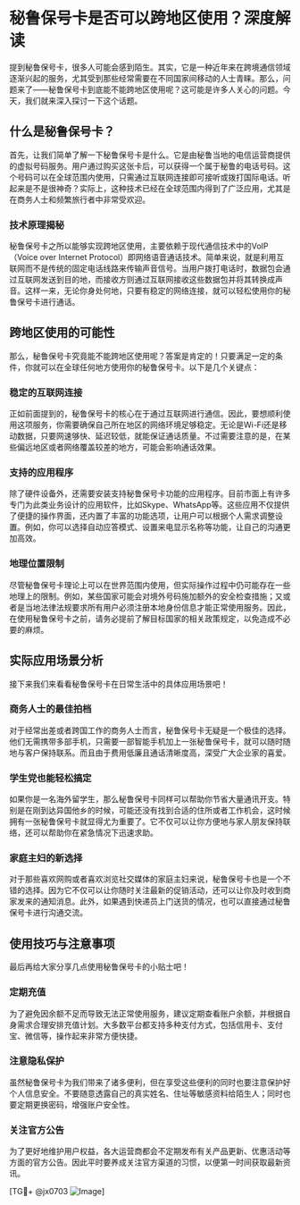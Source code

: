 # 秘鲁保号卡是否可以跨地区使用？深度解读

提到秘鲁保号卡，很多人可能会感到陌生。其实，它是一种近年来在跨境通信领域逐渐兴起的服务，尤其受到那些经常需要在不同国家间移动的人士青睐。那么，问题来了——秘鲁保号卡到底能不能跨地区使用呢？这可能是许多人关心的问题。今天，我们就来深入探讨一下这个话题。

## 什么是秘鲁保号卡？

首先，让我们简单了解一下秘鲁保号卡是什么。它是由秘鲁当地的电信运营商提供的虚拟号码服务。用户通过购买这张卡后，可以获得一个属于秘鲁的电话号码。这个号码可以在全球范围内使用，只需通过互联网连接即可接听或拨打国际电话。听起来是不是很神奇？实际上，这种技术已经在全球范围内得到了广泛应用，尤其是在商务人士和频繁旅行者中非常受欢迎。

### 技术原理揭秘

秘鲁保号卡之所以能够实现跨地区使用，主要依赖于现代通信技术中的VoIP（Voice over Internet Protocol）即网络语音通话技术。简单来说，就是利用互联网而不是传统的固定电话线路来传输声音信号。当用户拨打电话时，数据包会通过互联网发送到目的地，而接收方则通过互联网接收这些数据包并将其转换成声音。这样一来，无论你身处何地，只要有稳定的网络连接，就可以轻松使用你的秘鲁保号卡进行通话。

## 跨地区使用的可能性

那么，秘鲁保号卡究竟能不能跨地区使用呢？答案是肯定的！只要满足一定的条件，你就可以在全球任何地方使用你的秘鲁保号卡。以下是几个关键点：

### 稳定的互联网连接

正如前面提到的，秘鲁保号卡的核心在于通过互联网进行通信。因此，要想顺利使用这项服务，你需要确保自己所在地区的网络环境足够稳定。无论是Wi-Fi还是移动数据，只要网速够快、延迟较低，就能保证通话质量。不过需要注意的是，在某些偏远地区或者网络覆盖较差的地方，可能会影响通话效果。

### 支持的应用程序

除了硬件设备外，还需要安装支持秘鲁保号卡功能的应用程序。目前市面上有许多专门为此类业务设计的应用软件，比如Skype、WhatsApp等。这些应用不仅提供了便捷的操作界面，还内置了丰富的功能选项，让用户可以根据个人需求调整设置。例如，你可以选择自动应答模式、设置来电显示名称等功能，让自己的沟通更加高效。

### 地理位置限制

尽管秘鲁保号卡理论上可以在世界范围内使用，但实际操作过程中仍可能存在一些地理上的限制。例如，某些国家可能会对境外号码施加额外的安全检查措施；又或者是当地法律法规要求所有用户必须注册本地身份信息才能正常使用服务。因此，在使用秘鲁保号卡之前，请务必提前了解目标国家的相关政策规定，以免造成不必要的麻烦。

## 实际应用场景分析

接下来我们来看看秘鲁保号卡在日常生活中的具体应用场景吧！

### 商务人士的最佳拍档

对于经常出差或者跨国工作的商务人士而言，秘鲁保号卡无疑是一个极佳的选择。他们无需携带多部手机，只需要一部智能手机加上一张秘鲁保号卡，就可以随时随地与客户保持联系。而且由于费用低廉且通话清晰度高，深受广大企业家的喜爱。

### 学生党也能轻松搞定

如果你是一名海外留学生，那么秘鲁保号卡同样可以帮助你节省大量通讯开支。特别是在刚到达异国他乡的时候，可能还没有找到合适的住所或者工作机会，这时候拥有一张秘鲁保号卡就显得尤为重要了。它不仅可以让你方便地与家人朋友保持联络，还可以帮助你在紧急情况下迅速求助。

### 家庭主妇的新选择

对于那些喜欢网购或者喜欢浏览社交媒体的家庭主妇来说，秘鲁保号卡也是一个不错的选择。因为它不仅可以让你随时关注最新的促销活动，还可以让你及时收到商家发来的通知消息。此外，如果遇到快递员上门送货的情况，也可以直接通过秘鲁保号卡进行沟通交流。

## 使用技巧与注意事项

最后再给大家分享几点使用秘鲁保号卡的小贴士吧！

### 定期充值

为了避免因余额不足而导致无法正常使用服务，建议定期查看账户余额，并根据自身需求合理安排充值计划。大多数平台都支持多种支付方式，包括信用卡、支付宝、微信等，操作起来非常方便快捷。

### 注意隐私保护

虽然秘鲁保号卡为我们带来了诸多便利，但在享受这些便利的同时也要注意保护好个人信息安全。不要随意透露自己的真实姓名、住址等敏感资料给陌生人；同时也要定期更换密码，增强账户安全性。

### 关注官方公告

为了更好地维护用户权益，各大运营商都会不定期发布有关产品更新、优惠活动等方面的官方公告。因此平时要养成关注官方渠道的习惯，以便第一时间获取最新资讯。

[TG💪+ @jx0703 ![Image](https://github.com/user-attachments/assets/dbca1d08-cadb-493c-b0ec-ad6f7a83f270)]
